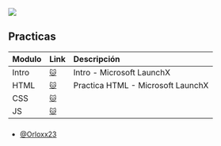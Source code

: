 ![](https://camo.githubusercontent.com/322607f2eb4d3fc0e6bfc73b02785351e7d884212a231a9332bcad2e0f7d5ff1/68747470733a2f2f696e6e6f76616363696f6e2e636c6f75642f77702d636f6e74656e742f75706c6f6164732f323032322f30392f4176617461725f4c582e706e67)

## Practicas
| Modulo | Link     | Descripción |
| :-------- | :------- | :-------- |
| Intro | [`🐱`](https://github.com/Orloxx23/Abogabot) | Intro - Microsoft LaunchX |
| HTML | [`🐱`](https://github.com/Orloxx23/pasteleria) | Practica HTML - Microsoft LaunchX |
| CSS | [`🐱`]() |  |
| JS | [`🐱`]() |  |
###

- [@Orloxx23](https://www.github.com/Orloxx23)


